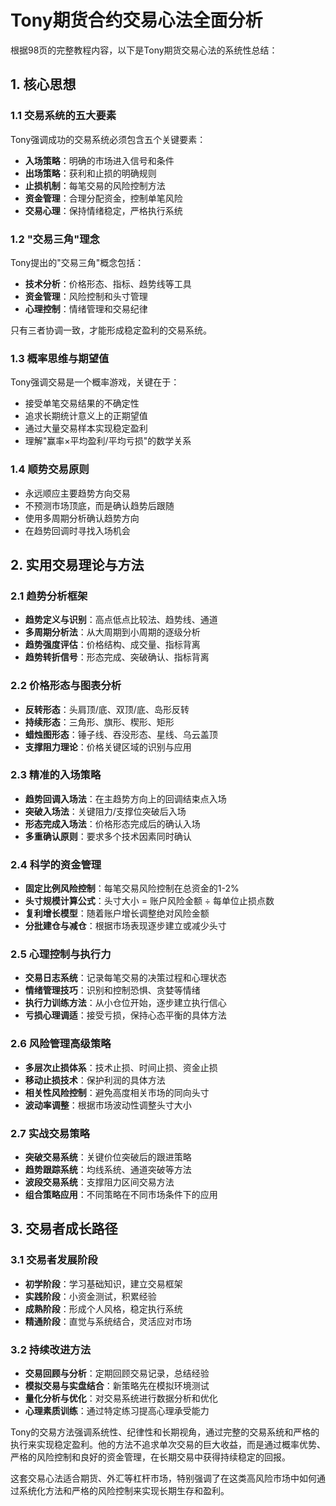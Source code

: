 # Tony期货合约交易心法全面分析

根据98页的完整教程内容，以下是Tony期货交易心法的系统性总结：

## 1. 核心思想

### 1.1 交易系统的五大要素
Tony强调成功的交易系统必须包含五个关键要素：
- **入场策略**：明确的市场进入信号和条件
- **出场策略**：获利和止损的明确规则
- **止损机制**：每笔交易的风险控制方法
- **资金管理**：合理分配资金，控制单笔风险
- **交易心理**：保持情绪稳定，严格执行系统

### 1.2 "交易三角"理念
Tony提出的"交易三角"概念包括：
- **技术分析**：价格形态、指标、趋势线等工具
- **资金管理**：风险控制和头寸管理
- **心理控制**：情绪管理和交易纪律

只有三者协调一致，才能形成稳定盈利的交易系统。

### 1.3 概率思维与期望值
Tony强调交易是一个概率游戏，关键在于：
- 接受单笔交易结果的不确定性
- 追求长期统计意义上的正期望值
- 通过大量交易样本实现稳定盈利
- 理解"赢率×平均盈利/平均亏损"的数学关系

### 1.4 顺势交易原则
- 永远顺应主要趋势方向交易
- 不预测市场顶底，而是确认趋势后跟随
- 使用多周期分析确认趋势方向
- 在趋势回调时寻找入场机会

## 2. 实用交易理论与方法

### 2.1 趋势分析框架
- **趋势定义与识别**：高点低点比较法、趋势线、通道
- **多周期分析法**：从大周期到小周期的逐级分析
- **趋势强度评估**：价格结构、成交量、指标背离
- **趋势转折信号**：形态完成、突破确认、指标背离

### 2.2 价格形态与图表分析
- **反转形态**：头肩顶/底、双顶/底、岛形反转
- **持续形态**：三角形、旗形、楔形、矩形
- **蜡烛图形态**：锤子线、吞没形态、星线、乌云盖顶
- **支撑阻力理论**：价格关键区域的识别与应用

### 2.3 精准的入场策略
- **趋势回调入场法**：在主趋势方向上的回调结束点入场
- **突破入场法**：关键阻力/支撑位突破后入场
- **形态完成入场法**：价格形态完成后的确认入场
- **多重确认原则**：要求多个技术因素同时确认

### 2.4 科学的资金管理
- **固定比例风险控制**：每笔交易风险控制在总资金的1-2%
- **头寸规模计算公式**：头寸大小 = 账户风险金额 ÷ 每单位止损点数
- **复利增长模型**：随着账户增长调整绝对风险金额
- **分批建仓与减仓**：根据市场表现逐步建立或减少头寸

### 2.5 心理控制与执行力
- **交易日志系统**：记录每笔交易的决策过程和心理状态
- **情绪管理技巧**：识别和控制恐惧、贪婪等情绪
- **执行力训练方法**：从小仓位开始，逐步建立执行信心
- **亏损心理调适**：接受亏损，保持心态平衡的具体方法

### 2.6 风险管理高级策略
- **多层次止损体系**：技术止损、时间止损、资金止损
- **移动止损技术**：保护利润的具体方法
- **相关性风险控制**：避免高度相关市场的同向头寸
- **波动率调整**：根据市场波动性调整头寸大小

### 2.7 实战交易策略
- **突破交易系统**：关键价位突破后的跟进策略
- **趋势跟踪系统**：均线系统、通道突破等方法
- **波段交易系统**：支撑阻力区间交易方法
- **组合策略应用**：不同策略在不同市场条件下的应用

## 3. 交易者成长路径

### 3.1 交易者发展阶段
- **初学阶段**：学习基础知识，建立交易框架
- **实践阶段**：小资金测试，积累经验
- **成熟阶段**：形成个人风格，稳定执行系统
- **精通阶段**：直觉与系统结合，灵活应对市场

### 3.2 持续改进方法
- **交易回顾与分析**：定期回顾交易记录，总结经验
- **模拟交易与实盘结合**：新策略先在模拟环境测试
- **量化分析与优化**：对交易系统进行数据分析和优化
- **心理素质训练**：通过特定练习提高心理承受能力

Tony的交易方法强调系统性、纪律性和长期视角，通过完整的交易系统和严格的执行来实现稳定盈利。他的方法不追求单次交易的巨大收益，而是通过概率优势、严格的风险控制和良好的资金管理，在长期交易中获得持续稳定的回报。

这套交易心法适合期货、外汇等杠杆市场，特别强调了在这类高风险市场中如何通过系统化方法和严格的风险控制来实现长期生存和盈利。